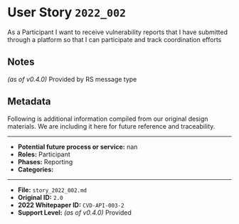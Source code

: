 
# User Story `2022_002` #

<!-- story-start -->As a Participant I want to receive vulnerability reports that I have submitted through a platform so that I can participate and track coordination efforts <!-- story-end -->

## Notes ##

*(as of v0.4.0)*
Provided by RS message type

## Metadata ##

Following is additional information compiled from our original design materials.
We are including it here for future reference and traceability.

---

- **Potential future process or service:** nan
- **Roles:** Participant
- **Phases:** Reporting
- **Categories:**

---

- **File:** `story_2022_002.md`
- **Original ID:** `2.0`
- **2022 Whitepaper ID:** `CVD-API-003-2`
- **Support Level:** *(as of v0.4.0)* Provided
